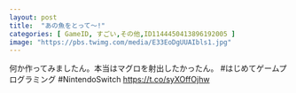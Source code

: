 ```yaml
---
layout: post
title:  "あの魚をとって～!"
categories: [ GameID, すごい,その他,ID1144450413896192005 ]
image: "https://pbs.twimg.com/media/E33EoDgUUAIbls1.jpg"
---
```

何か作ってみましたん。本当はマグロを射出したかったん。 #はじめてゲームプログラミング #NintendoSwitch https://t.co/syXOffOjhw
